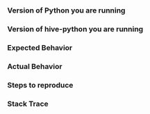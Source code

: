 ### Version of Python you are running ###



### Version of hive-python you are running ###



### Expected Behavior ###



### Actual Behavior ###



### Steps to reproduce ###



### Stack Trace ###
